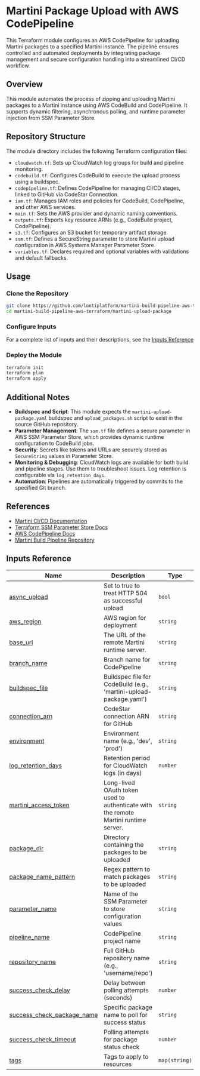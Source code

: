 # Martini Package Upload with AWS CodePipeline

This Terraform module configures an AWS CodePipeline for uploading Martini packages to a specified Martini instance. The pipeline ensures controlled and automated deployments by integrating package management and secure configuration handling into a streamlined CI/CD workflow.

## Overview

This module automates the process of zipping and uploading Martini packages to a Martini instance using AWS CodeBuild and CodePipeline. It supports dynamic filtering, asynchronous polling, and runtime parameter injection from SSM Parameter Store.

## Repository Structure

The module directory includes the following Terraform configuration files:

- `cloudwatch.tf`: Sets up CloudWatch log groups for build and pipeline monitoring.
- `codebuild.tf`: Configures CodeBuild to execute the upload process using a buildspec.
- `codepipeline.tf`: Defines CodePipeline for managing CI/CD stages, linked to GitHub via CodeStar Connection.
- `iam.tf`: Manages IAM roles and policies for CodeBuild, CodePipeline, and other AWS services.
- `main.tf`: Sets the AWS provider and dynamic naming conventions.
- `outputs.tf`: Exports key resource ARNs (e.g., CodeBuild project, CodePipeline).
- `s3.tf`: Configures an S3 bucket for temporary artifact storage.
- `ssm.tf`: Defines a SecureString parameter to store Martini upload configuration in AWS Systems Manager Parameter Store.
- `variables.tf`: Declares required and optional variables with validations and default fallbacks.

## Usage

### Clone the Repository

```bash
git clone https://github.com/lontiplatform/martini-build-pipeline-aws-terraform.git
cd martini-build-pipeline-aws-terraform/martini-upload-package
```

### Configure Inputs

For a complete list of inputs and their descriptions, see the [Inputs Reference](#inputs-reference)

### Deploy the Module

```bash
terraform init
terraform plan
terraform apply
```

## Additional Notes

- **Buildspec and Script**: This module expects the `martini-upload-package.yaml` buildspec and `upload_packages.sh` script to exist in the source GitHub repository.
- **Parameter Management**: The `ssm.tf` file defines a secure parameter in AWS SSM Parameter Store, which provides dynamic runtime configuration to CodeBuild jobs.
- **Security**: Secrets like tokens and URLs are securely stored as `SecureString` values in Parameter Store.
- **Monitoring & Debugging**: CloudWatch logs are available for both build and pipeline stages. Use them to troubleshoot issues. Log retention is configurable via `log_retention_days`.
- **Automation**: Pipelines are automatically triggered by commits to the specified Git branch.

## References
- [Martini CI/CD Documentation](https://developer.lonti.com/docs/martini/cicd/automated-deployment/aws-codepipeline)
- [Terraform SSM Parameter Store Docs](https://registry.terraform.io/providers/hashicorp/aws/latest/docs/resources/ssm_parameter)
- [AWS CodePipeline Docs](https://docs.aws.amazon.com/codepipeline)
- [Martini Build Pipeline Repository](https://github.com/lontiplatform/martini-build-pipeline-aws)

## Inputs Reference

| Name | Description | Type | Default | Required |
|------|-------------|------|---------|:--------:|
| <a name="input_async_upload"></a> [async\_upload](#input\_async\_upload) | Set to true to treat HTTP 504 as successful upload | `bool` | `"false"` | no |
| <a name="input_aws_region"></a> [aws\_region](#input\_aws\_region) | AWS region for deployment | `string` | n/a | yes |
| <a name="input_base_url"></a> [base\_url](#input\_base\_url) | The URL of the remote Martini runtime server. | `string` | n/a | yes |
| <a name="input_branch_name"></a> [branch\_name](#input\_branch\_name) | Branch name for CodePipeline | `string` | n/a | yes |
| <a name="input_buildspec_file"></a> [buildspec\_file](#input\_buildspec\_file) | Buildspec file for CodeBuild (e.g., 'martini-upload-package.yaml') | `string` | n/a | yes |
| <a name="input_connection_arn"></a> [connection\_arn](#input\_connection\_arn) | CodeStar connection ARN for GitHub | `string` | n/a | yes |
| <a name="input_environment"></a> [environment](#input\_environment) | Environment name (e.g., 'dev', 'prod') | `string` | `"dev"` | no |
| <a name="input_log_retention_days"></a> [log\_retention\_days](#input\_log\_retention\_days) | Retention period for CloudWatch logs (in days) | `number` | n/a | yes |
| <a name="input_martini_access_token"></a> [martini\_access\_token](#input\_martini\_access\_token) | Long-lived OAuth token used to authenticate with the remote Martini runtime server. | `string` | n/a | yes |
| <a name="input_package_dir"></a> [package\_dir](#input\_package\_dir) | Directory containing the packages to be uploaded | `string` | `"packages"` | no |
| <a name="input_package_name_pattern"></a> [package\_name\_pattern](#input\_package\_name\_pattern) | Regex pattern to match packages to be uploaded | `string` | `".*"` | no |
| <a name="input_parameter_name"></a> [parameter\_name](#input\_parameter\_name) | Name of the SSM Parameter to store configuration values | `string` | `"martini-upload-package"` | no |
| <a name="input_pipeline_name"></a> [pipeline\_name](#input\_pipeline\_name) | CodePipeline project name | `string` | n/a | yes |
| <a name="input_repository_name"></a> [repository\_name](#input\_repository\_name) | Full GitHub repository name (e.g., 'username/repo') | `string` | n/a | yes |
| <a name="input_success_check_delay"></a> [success\_check\_delay](#input\_success\_check\_delay) | Delay between polling attempts (seconds) | `number` | `30` | no |
| <a name="input_success_check_package_name"></a> [success\_check\_package\_name](#input\_success\_check\_package\_name) | Specific package name to poll for success status | `string` | `""` | no |
| <a name="input_success_check_timeout"></a> [success\_check\_timeout](#input\_success\_check\_timeout) | Polling attempts for package status check | `number` | `6` | no |
| <a name="input_tags"></a> [tags](#input\_tags) | Tags to apply to resources | `map(string)` | n/a | yes |
